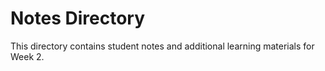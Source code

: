 # Notes Directory

This directory contains student notes and additional learning materials for Week 2.
